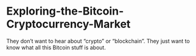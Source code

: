 # Exploring-the-Bitcoin-Cryptocurrency-Market
They don’t want to hear about “crypto” or “blockchain”. They just want to know what all this Bitcoin stuff is about.

